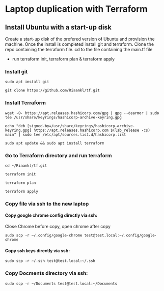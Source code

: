 # Laptop duplication with Terraform

## Install Ubuntu with a start-up disk
Create a start-up disk of the prefered version of Ubuntu and provision the machine.
Once the install is completed install git and terraform.
Clone the repo containing the terraform file.
cd to the file containing the main.tf file
 - run terraform init, terraform plan & terraform apply 


### Install git    
```
sudo apt install git
```
```
git clone https://github.com/Riaankl/tf.git
```

### Install Terraform
```
wget -O- https://apt.releases.hashicorp.com/gpg | gpg --dearmor | sudo tee /usr/share/keyrings/hashicorp-archive-keyring.gpg
```
```
echo "deb [signed-by=/usr/share/keyrings/hashicorp-archive-keyring.gpg] https://apt.releases.hashicorp.com $(lsb_release -cs) main" | sudo tee /etc/apt/sources.list.d/hashicorp.list
```
```
sudo apt update && sudo apt install terraform
```
### Go to Terraform directory and run terraform
```
cd ~/Riaankl/tf.git
```
```
terraform init
```
```
terraform plan
```
```
terraform apply 
```

### Copy file via ssh to the new laptop
#### Copy google chrome config directly via ssh:
Close Chrome before copy, open chrome after copy

`sudo scp -r ~/.config/google-chrome test@test.local:~/.config/google-chrome`
#### Copy ssh keys directly via ssh:
`sudo scp -r ~/.ssh test@test.local:~/.ssh`
### Copy Docments directory via ssh:
`sudo scp -r ~/Documents test@test.local:~/Documents`

